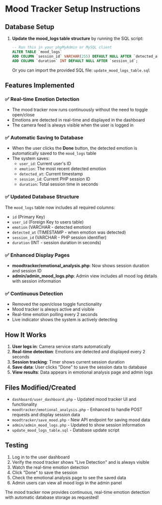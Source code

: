 # Mood Tracker Setup Instructions

## Database Setup

1. **Update the mood_logs table structure** by running the SQL script:
   ```sql
   -- Run this in your phpMyAdmin or MySQL client
   ALTER TABLE `mood_logs` 
   ADD COLUMN `session_id` VARCHAR(255) DEFAULT NULL AFTER `detected_at`,
   ADD COLUMN `duration` INT DEFAULT NULL AFTER `session_id`;
   ```

   Or you can import the provided SQL file: `update_mood_logs_table.sql`

## Features Implemented

### ✅ Real-time Emotion Detection
- The mood tracker now runs continuously without the need to toggle open/close
- Emotions are detected in real-time and displayed in the dashboard
- The camera feed is always visible when the user is logged in

### ✅ Automatic Saving to Database
- When the user clicks the **Done** button, the detected emotion is automatically saved to the `mood_logs` table
- The system saves:
  - `user_id`: Current user's ID
  - `emotion`: The most recent detected emotion
  - `detected_at`: Current timestamp
  - `session_id`: Current PHP session ID
  - `duration`: Total session time in seconds

### ✅ Updated Database Structure
The `mood_logs` table now includes all required columns:
- `id` (Primary Key)
- `user_id` (Foreign Key to users table)
- `emotion` (VARCHAR - detected emotion)
- `detected_at` (TIMESTAMP - when emotion was detected)
- `session_id` (VARCHAR - PHP session identifier)
- `duration` (INT - session duration in seconds)

### ✅ Enhanced Display Pages
- **moodtracker/emotional_analysis.php**: Now shows session duration and session ID
- **admin/admin_mood_logs.php**: Admin view includes all mood log details with session information

### ✅ Continuous Detection
- Removed the open/close toggle functionality
- Mood tracker is always active and visible
- Real-time emotion polling every 2 seconds
- Live indicator shows the system is actively detecting

## How It Works

1. **User logs in**: Camera service starts automatically
2. **Real-time detection**: Emotions are detected and displayed every 2 seconds
3. **Session tracking**: Timer shows current session duration
4. **Save data**: User clicks "Done" to save the session data to database
5. **View results**: Data appears in emotional analysis page and admin logs

## Files Modified/Created

- `dashboard/user_dashboard.php` - Updated mood tracker UI and functionality
- `moodtracker/emotional_analysis.php` - Enhanced to handle POST requests and display session data
- `moodtracker/save_mood.php` - New API endpoint for saving mood data
- `admin/admin_mood_logs.php` - Updated to show session information
- `update_mood_logs_table.sql` - Database update script

## Testing

1. Log in to the user dashboard
2. Verify the mood tracker shows "Live Detection" and is always visible
3. Watch the real-time emotion detection
4. Click "Done" to save the session
5. Check the emotional analysis page to see the saved data
6. Admin users can view all mood logs in the admin panel

The mood tracker now provides continuous, real-time emotion detection with automatic database storage as requested!